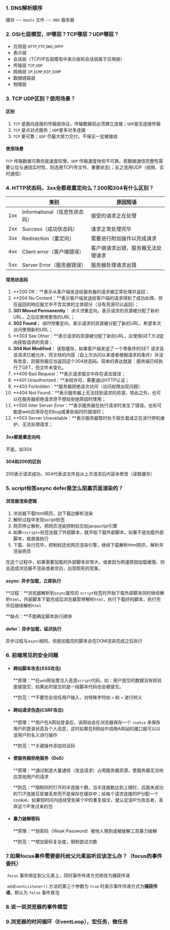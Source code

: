 ### 1. DNS解析顺序
缓存 --- `hosts` 文件 --- `DNS` 服务器
### 2. OSI七层模型，IP哪层？TCP哪层？UDP哪层？
- 应用层		`HTTP`,`FTP`,`DNS`,`SMTP`
- 表示层
- 会话层（TCP/IP五层模型中表示层和会话层属于应用层） 
- 传输层		`TCP`,`UDP`
- 网络层		`IP`,`ICMP`,`RIP`,`IGMP`
- 数据链路层
- 物理层

### 3. TCP UDP区别？使用场景？

#### 区别

1. `TCP` 是面向连接的传输层协议，传输数据前必须建立连接；`UDP`是无连接传输
2. `TCP` 是点对点服务；`UDP`是多对多连接
3. `TCP` 更可靠；`UDP` 尽最大努力交付，不保证一定被接收

#### 使用场景

`TCP` 传输数据可靠但是速度较慢，`UDP` 传输速度快但不可靠。若数据通信完整性需要让位与通信实时性，则选用TCP(传文件、重要状态)；反之选用UDP（视频、实时通信）

### 4. HTTP状态码，3xx全都是重定向么？200和304有什么区别？

|      | 类别                          | 原因短语                           |
| ---- | ----------------------------- | ---------------------------------- |
| 1xx  | Informational（信息性状态码） | 接受的请求正在处理                 |
| 2xx  | Success（成功状态码）         | 请求正常处理完毕                   |
| 3xx  | Redirection（重定向）         | 需要进行附加操作以完成请求         |
| 4xx  | Client error（客户端错误）    | 客户端请求出错，服务器无法处理请求 |
| 5xx  | Server Error（服务器错误）    | 服务器处理请求出错                 |

#### 常用状态码

1. **200 OK：**表示从客户端发送给服务器的请求被正常处理并返回；
2. **204 No Content：**表示客户端发送给客户端的请求得到了成功处理，但在返回的响应报文中不含实体的主体部分（没有资源可以返回）；
3. **301 Moved Permanently：** *永久性*重定向，表示请求的资源被分配了新的URL，之后应使用更改的URL；
4. **302 Found：** *临时性*重定向，表示请求的资源被分配了新的URL，希望本次访问使用新的URL；
5. **303 See Other：**表示请求的资源被分配了新的URL，应使用*GET方法*定向获取请求的资源；
6. **304 Not Modified：** 读取缓存，如果客户端发送了一个带条件的GET 请求且该请求已被允许，而文档的内容（自上次访问以来或者根据请求的条件）并没有改变，则服务器应当返回这个304状态码。简单的表达就是：服务端已经执行了GET，但文件未变化。
7. **400 Bad Request：**表示请求报文中存在语法错误；
8. **401 Unauthorized：**未经许可，需要通过HTTP认证；
9. **403 Forbidden：**服务器拒绝该次访问（访问权限出现问题）
10. **404 Not Found：**表示服务器上无法找到请求的资源，除此之外，也可以在服务器拒绝请求但不想给拒绝原因时使用；
11. **500 Inter Server Error：**表示服务器在执行请求时发生了错误，也有可能是web应用存在的bug或某些临时的错误时；
12. **503 Server Unavailable：**表示服务器暂时处于超负载或正在进行停机维护，无法处理请求；

#### 3xx都是重定向吗

不是，如304

#### 304和200的区别

200表示请求成功，304代表该文件自从上次请求后内容未修改（读取缓存）

### 5.  script标签async defer是怎么阻塞页面渲染的？

#### 浏览器渲染逻辑

1. 浏览器下载html网页，边下载边解析渲染
2. 解析过程中发现script标签
3. 网页停止解析，把网页渲染控制权交给javascript引擎
4. 如果`<script>`标签加载了外部脚本，就开始下载外部脚本，如果不是加载外部脚本，就直接执行
5. 下载、执行完毕，控制权还给网页渲染引擎，继续下载解析html网页，解析并渲染网页


在这个过程中，如果需要加载的外部脚本非常大，或者因为网速原因加载缓慢，则会造成浏览器不渲染或者空白，出现假死的现象。

#### async: 异步加载，立即执行

**过程：**浏览器解析到`async`属性的 `script`标签时开始下载外部脚本同时继续解析`html`，外部脚本下载完成后浏览器暂停解析`html`，执行下载好的脚本，执行完毕后继续解析`html`

**缺点：**不能确定脚本执行顺序

#### defer：异步加载，延迟执行

异步过程与`async`相同，但是加载完的脚本会在DOM渲染完成之后执行

### 6. 前端常见的安全问题

- #### 跨站脚本攻击(XSS攻击)

  **原理：**在`web`网站里注入恶意`script`代码，如：用户提交的数据没有校验直接提交，如果此时提交的是一段脚本代码也会被提交。
  
  **防范：**不要完全信任用户输入，对特殊字符如 `<` 和 `>` 进行转义
  
- #### 跨站请求伪造(CSRF攻击)

  **原理：**用户在A网站登录后，该网站会在浏览器保存一个 `cookie` 来保存用户的登录状态及个人信息，这时如果在B网站中调用A网站的接口就可以以该用户的名义进行操作

  **防范：**关键操作添加验证码

- #### 使服务器拒绝服务（DoS）

  **原理：**通过制造大量通信（发送请求）占用服务器资源，使服务器无法响应其他用户的请求

  **防范：**限制同时打开的半连接个数，当半连接数达到上限时，后面未成功的TCP连接豆浆被丢弃而不是保存在缓存中；给每个请求连接的IP分配一个cookie，如果短时间内连续受到某个IP的重复报文，就认定该IP为攻击者，丢弃这个IP发过来的包

- #### 暴力破解密码

  **原理：**弱密码（Weak Password）被他人猜到或被破解工具暴力破解

  **防范：**增加密码复杂度，限制尝试次数

### 7.如果focus事件需要委托给父元素监听应该怎么办？（focus的事件委托）

​	`focus` 事件绑定到父元素上，同时事件传递方式修改为捕获传递

​	`addEventListener()` 方法的第三个参数为 `true` 时表示事件传递方式为**捕获传递**，默认为 `false` 事件冒泡

### 8.说一说浏览器的事件模型

### 9.浏览器的时间循环（EventLoop），宏任务，微任务



